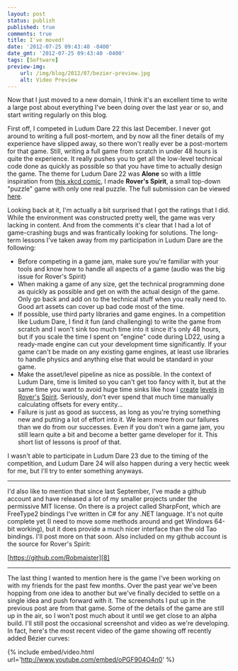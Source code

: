 ```yaml
---
layout: post
status: publish
published: true
comments: true
title: I've moved!
date: '2012-07-25 09:43:40 -0400'
date_gmt: '2012-07-25 09:43:40 -0400'
tags: [Software]
preview-img:
    url: /img/blog/2012/07/bezier-preview.jpg
    alt: Video Preview
---
```


Now that I just moved to a new domain, I think it's an excellent time to write
a large post about everything I've been doing over the last year or so, and
start writing regularly on this blog.

First off, I competed in Ludum Dare 22 this last December. I never got around
to writing a full post-mortem, and by now all the finer details of my
experience have slipped away, so there won't really ever be a post-mortem for
that game. Still, writing a full game from scratch in under 48 hours is quite
the experience. It really pushes you to get all the low-level technical code
done as quickly as possible so that you have time to actually design the game.
The theme for Ludum Dare 22 was **Alone** so with a little inspiration from
[this xkcd comic][1], I made **Rover's Spirit**, a small top-down "puzzle"
game with only one real puzzle. The full submission can be viewed [here][2].

Looking back at it, I'm actually a bit surprised that I got the ratings that I
did. While the environment was constructed pretty well, the game was very
lacking in content. And from the comments it's clear that I had a lot of
game-crashing bugs and was frantically looking for solutions. The long-term
lessons I've taken away from my participation in Ludum Dare are the following:

 - Before competing in a game jam, make sure you're familiar with your tools
   and know how to handle all aspects of a game (audio was the big issue for
   Rover's Spirit)
 - When making a game of any size, get the technical programming done as
   quickly as possible and get on with the actual design of the game. Only go
   back and add on to the technical stuff when you really need to. Good art
   assets can cover up bad code most of the time.
 - If possible, use third party libraries and game engines. In a competition
   like Ludum Dare, I find it fun (and challenging) to write the game from
   scratch and I won't sink too much time into it since it's only 48 hours,
   but if you scale the time I spent on "engine" code during LD22, using a
   ready-made engine can cut your development time significantly. If your game
   can't be made on any existing game engines, at least use libraries to
   handle physics and anything else that would be standard in your game.
 - Make the asset/level pipeline as nice as possible. In the context of Ludum
   Dare, time is limited so you can't get too fancy with it, but at the same
   time you want to avoid huge time sinks like how I [create][3] [levels][4]
   [in][5] [Rover's][6] [Spirit][7]. Seriously, don't ever spend that much
   time manually calculating offsets for every entity...
 - Failure is just as good as success, as long as you're trying something new
   and putting a lot of effort into it. We learn more from our failures than
   we do from our successes. Even if you don't win a game jam, you still learn
   quite a bit and become a better game developer for it. This short list of
   lessons is proof of that.

I wasn't able to participate in Ludum Dare 23 due to the timing of the
competition, and Ludum Dare 24 will also happen during a very hectic week for
me, but I'll try to enter something anyways.

------------------------------------------------------------------------------

I'd also like to mention that since last September, I've made a github account
and have released a lot of my smaller projects under the permissive MIT
license. On there is a project called SharpFont, which are FreeType2 bindings
I've written in C# for any .NET language. It's not quite complete yet (I need
to move some methods around and get Windows 64-bit working), but it does
provide a much nicer interface than the old Tao bindings. I'll post more on
that soon. Also included on my github account is the source for Rover's
Spirit:

[https://github.com/Robmaister][8]

------------------------------------------------------------------------------

The last thing I wanted to mention here is the game I've been working on with
my friends for the past few months. Over the past year we've been hopping from
one idea to another but we've finally decided to settle on a single idea and
push forward with it. The screenshots I put up in the previous post are from
that game. Some of the details of the game are still up in the air, so I won't
post much about it until we get close to an alpha build. I'll still post the
occasional screenshot and video as we're developing. In fact, here's the most
recent video of the game showing off recently added Bézier curves:

{% include embed/video.html url='http://www.youtube.com/embed/oPGF904O4n0' %}

[1]: http://xkcd.com/695/
[2]: http://www.ludumdare.com/compo/ludum-dare-22/?action=preview&uid=7668
[3]: https://github.com/Robmaister/RoversSpirit/blob/master/RoversSpirit/AreaCave.cs
[4]: https://github.com/Robmaister/RoversSpirit/blob/master/RoversSpirit/AreaMars.cs
[5]: https://github.com/Robmaister/RoversSpirit/blob/master/RoversSpirit/AreaShip.cs
[6]: https://github.com/Robmaister/RoversSpirit/blob/master/RoversSpirit/AreaUpstairs.cs
[7]: https://github.com/Robmaister/RoversSpirit/blob/master/RoversSpirit/WorldState.cs#L128
[8]: https://github.com/Robmaister
